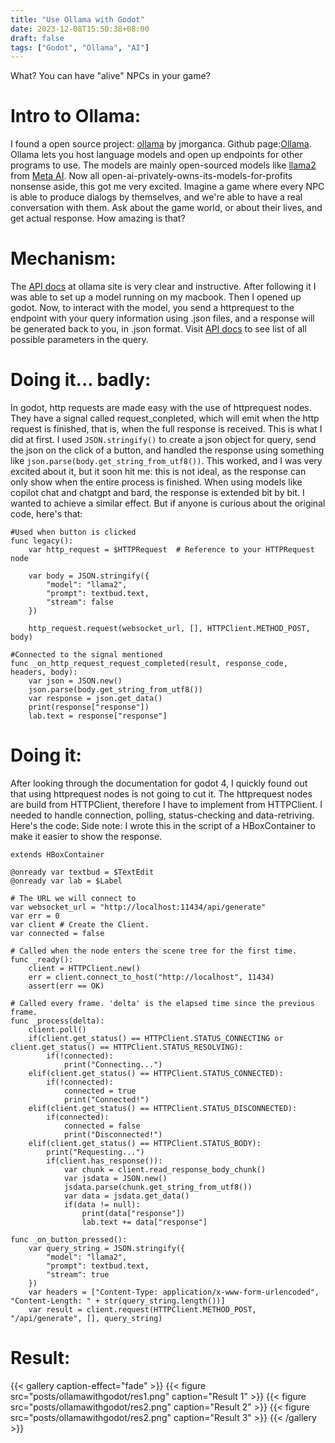 ```yaml
---
title: "Use Ollama with Godot"
date: 2023-12-08T15:50:38+08:00
draft: false
tags: ["Godot", "Ollama", "AI"]
---
```


What? You can have "alive" NPCs in your game?
<!--more-->

# Intro to Ollama:
I found a open source project: [ollama](https://ollama.ai/) by jmorganca. Github page:[Ollama](https://github.com/jmorganca/ollama). Ollama lets you host language models and open up endpoints for other programs to use. The models are mainly open-sourced models like [llama2](https://ai.meta.com/llama/) from [Meta AI](https://ai.meta.com/). Now all open-ai-privately-owns-its-models-for-profits nonsense aside, this got me very excited. Imagine a game where every NPC is able to produce dialogs by themselves, and we're able to have a real conversation with them. Ask about the game world, or about their lives, and get actual response. How amazing is that?

# Mechanism:
The [API docs](https://github.com/jmorganca/ollama/blob/main/docs/api.md) at ollama site is very clear and instructive. After following it I was able to set up a model running on my macbook. Then I opened up godot. Now, to interact with the model, you send a httprequest to the endpoint with your query information using .json files, and a response will be generated back to you, in .json format. Visit [API docs](https://github.com/jmorganca/ollama/blob/main/docs/api.md) to see list of all possible parameters in the query. 

# Doing it... badly:
In godot, http requests are made easy with the use of httprequest nodes. They have a signal called request_conpleted, which will emit when the http request is finished, that is, when the full response is received. This is what I did at first. I used `JSON.stringify()` to create a json object for query, send the json on the click of a button, and handled the response using something like `json.parse(body.get_string_from_utf8())`. This worked, and I was very excited about it, but it soon hit me: this is not ideal, as the response can only show when the entire process is finished. When using models like copilot chat and chatgpt and bard, the response is extended bit by bit. I wanted to achieve a similar effect. But if anyone is curious about the original code, here's that:
```
#Used when button is clicked
func legacy():
	var http_request = $HTTPRequest  # Reference to your HTTPRequest node

	var body = JSON.stringify({
		"model": "llama2",
		"prompt": textbud.text,
		"stream": false
	})
	
	http_request.request(websocket_url, [], HTTPClient.METHOD_POST, body)

#Connected to the signal mentioned
func _on_http_request_request_completed(result, response_code, headers, body):
	var json = JSON.new()
	json.parse(body.get_string_from_utf8())
	var response = json.get_data()
	print(response["response"])
	lab.text = response["response"]
```

# Doing it:
After looking through the documentation for godot 4, I quickly found out that using httprequest nodes is not going to cut it. The httprequest nodes are build from HTTPClient, therefore I have to implement from HTTPClient. I needed to handle connection, polling, status-checking and data-retriving. Here's the code:
Side note: I wrote this in the script of a HBoxContainer to make it easier to show the response.
```
extends HBoxContainer

@onready var textbud = $TextEdit
@onready var lab = $Label

# The URL we will connect to
var websocket_url = "http://localhost:11434/api/generate"
var err = 0
var client # Create the Client.
var connected = false

# Called when the node enters the scene tree for the first time.
func _ready():
	client = HTTPClient.new()
	err = client.connect_to_host("http://localhost", 11434)
	assert(err == OK)

# Called every frame. 'delta' is the elapsed time since the previous frame.
func _process(delta):
	client.poll()
	if(client.get_status() == HTTPClient.STATUS_CONNECTING or client.get_status() == HTTPClient.STATUS_RESOLVING):
		if(!connected):
			print("Connecting...")
	elif(client.get_status() == HTTPClient.STATUS_CONNECTED):
		if(!connected):
			connected = true
			print("Connected!")
	elif(client.get_status() == HTTPClient.STATUS_DISCONNECTED):
		if(connected):
			connected = false
			print("Disconnected!")
	elif(client.get_status() == HTTPClient.STATUS_BODY):
		print("Requesting...")
		if(client.has_response()):
			var chunk = client.read_response_body_chunk()
			var jsdata = JSON.new()
			jsdata.parse(chunk.get_string_from_utf8())
			var data = jsdata.get_data()
			if(data != null):
				print(data["response"])
				lab.text += data["response"]

func _on_button_pressed():
	var query_string = JSON.stringify({
		"model": "llama2",
		"prompt": textbud.text,
		"stream": true
	})
	var headers = ["Content-Type: application/x-www-form-urlencoded", "Content-Length: " + str(query_string.length())]
	var result = client.request(HTTPClient.METHOD_POST, "/api/generate", [], query_string)
```

# Result:
{{< gallery caption-effect="fade" >}}
    {{< figure src="posts/ollamawithgodot/res1.png" caption="Result 1" >}}
    {{< figure src="posts/ollamawithgodot/res2.png" caption="Result 2" >}}
    {{< figure src="posts/ollamawithgodot/res2.png" caption="Result 3" >}}
{{< /gallery >}}
